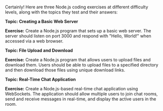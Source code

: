 Certainly! Here are three Node.js coding exercises at different difficulty levels, along with the topics they test and their answers:

**Topic: Creating a Basic Web Server**

**Exercise:**
Create a Node.js program that sets up a basic web server. The server should listen on port 3000 and respond with "Hello, World!" when accessed via a web browser.



**Topic: File Upload and Download**

**Exercise:**
Create a Node.js program that allows users to upload files and download them. Users should be able to upload files to a specified directory and then download those files using unique download links.



**Topic: Real-Time Chat Application**

**Exercise:**
Create a Node.js-based real-time chat application using WebSockets. The application should allow multiple users to join chat rooms, send and receive messages in real-time, and display the active users in the room.

